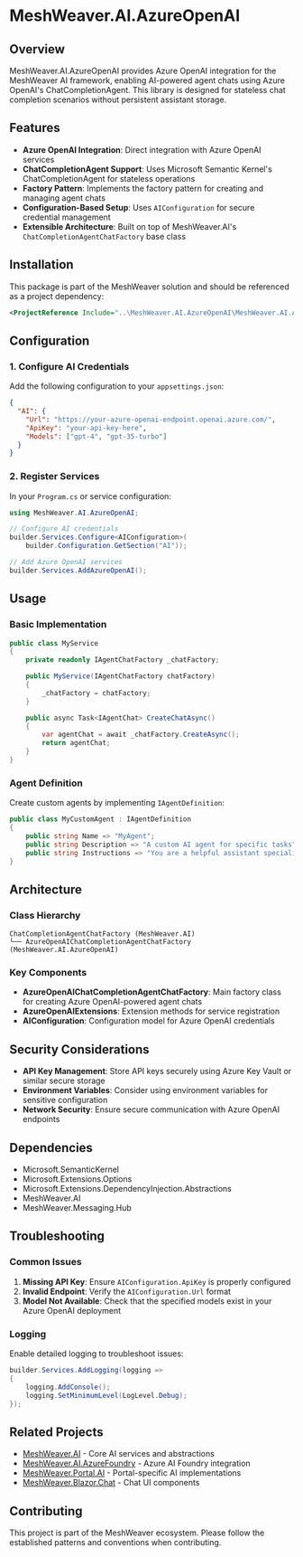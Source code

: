 # MeshWeaver.AI.AzureOpenAI

## Overview

MeshWeaver.AI.AzureOpenAI provides Azure OpenAI integration for the MeshWeaver AI framework, enabling AI-powered agent chats using Azure OpenAI's ChatCompletionAgent. This library is designed for stateless chat completion scenarios without persistent assistant storage.

## Features

- **Azure OpenAI Integration**: Direct integration with Azure OpenAI services
- **ChatCompletionAgent Support**: Uses Microsoft Semantic Kernel's ChatCompletionAgent for stateless operations
- **Factory Pattern**: Implements the factory pattern for creating and managing agent chats
- **Configuration-Based Setup**: Uses `AIConfiguration` for secure credential management
- **Extensible Architecture**: Built on top of MeshWeaver.AI's `ChatCompletionAgentChatFactory` base class

## Installation

This package is part of the MeshWeaver solution and should be referenced as a project dependency:

```xml
<ProjectReference Include="..\MeshWeaver.AI.AzureOpenAI\MeshWeaver.AI.AzureOpenAI.csproj" />
```

## Configuration

### 1. Configure AI Credentials

Add the following configuration to your `appsettings.json`:

```json
{
  "AI": {
    "Url": "https://your-azure-openai-endpoint.openai.azure.com/",
    "ApiKey": "your-api-key-here",
    "Models": ["gpt-4", "gpt-35-turbo"]
  }
}
```

### 2. Register Services

In your `Program.cs` or service configuration:

```csharp
using MeshWeaver.AI.AzureOpenAI;

// Configure AI credentials
builder.Services.Configure<AIConfiguration>(
    builder.Configuration.GetSection("AI"));

// Add Azure OpenAI services
builder.Services.AddAzureOpenAI();
```

## Usage

### Basic Implementation

```csharp
public class MyService
{
    private readonly IAgentChatFactory _chatFactory;

    public MyService(IAgentChatFactory chatFactory)
    {
        _chatFactory = chatFactory;
    }

    public async Task<IAgentChat> CreateChatAsync()
    {
        var agentChat = await _chatFactory.CreateAsync();
        return agentChat;
    }
}
```

### Agent Definition

Create custom agents by implementing `IAgentDefinition`:

```csharp
public class MyCustomAgent : IAgentDefinition
{
    public string Name => "MyAgent";
    public string Description => "A custom AI agent for specific tasks";
    public string Instructions => "You are a helpful assistant specialized in...";
}
```

## Architecture

### Class Hierarchy

```
ChatCompletionAgentChatFactory (MeshWeaver.AI)
└── AzureOpenAIChatCompletionAgentChatFactory (MeshWeaver.AI.AzureOpenAI)
```

### Key Components

- **AzureOpenAIChatCompletionAgentChatFactory**: Main factory class for creating Azure OpenAI-powered agent chats
- **AzureOpenAIExtensions**: Extension methods for service registration
- **AIConfiguration**: Configuration model for Azure OpenAI credentials

## Security Considerations

- **API Key Management**: Store API keys securely using Azure Key Vault or similar secure storage
- **Environment Variables**: Consider using environment variables for sensitive configuration
- **Network Security**: Ensure secure communication with Azure OpenAI endpoints

## Dependencies

- Microsoft.SemanticKernel
- Microsoft.Extensions.Options
- Microsoft.Extensions.DependencyInjection.Abstractions
- MeshWeaver.AI
- MeshWeaver.Messaging.Hub

## Troubleshooting

### Common Issues

1. **Missing API Key**: Ensure `AIConfiguration.ApiKey` is properly configured
2. **Invalid Endpoint**: Verify the `AIConfiguration.Url` format
3. **Model Not Available**: Check that the specified models exist in your Azure OpenAI deployment

### Logging

Enable detailed logging to troubleshoot issues:

```csharp
builder.Services.AddLogging(logging =>
{
    logging.AddConsole();
    logging.SetMinimumLevel(LogLevel.Debug);
});
```

## Related Projects

- [MeshWeaver.AI](../MeshWeaver.AI/README.md) - Core AI services and abstractions
- [MeshWeaver.AI.AzureFoundry](../MeshWeaver.AI.AzureFoundry/README.md) - Azure AI Foundry integration
- [MeshWeaver.Portal.AI](../../portal/MeshWeaver.Portal.AI/README.md) - Portal-specific AI implementations
- [MeshWeaver.Blazor.Chat](../MeshWeaver.Blazor.Chat/README.md) - Chat UI components

## Contributing

This project is part of the MeshWeaver ecosystem. Please follow the established patterns and conventions when contributing.
